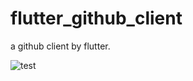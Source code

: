 # flutter_github_client
a github client by flutter.

![test](https://ws4.sinaimg.cn/large/006tNc79ly1g34e8kx9r5j30gq0ygwfs.jpg)